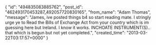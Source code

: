  {
   "id": "494835083885762",
   "post_id": "462493170453287_492057720830165",
   "from_name": "Adam Thomas",
   "message": "James, ive posted things b4 so start reading mate. I stringly urge ye to Read the Bills of Exchange Act from your country which is im guessing here but Ireland. I know it works. INCHOATE INSTRUMENT(S).. that which is begun but not yet completed.",
   "created_time": "2013-03-22T03:17:57+0000"
 }
